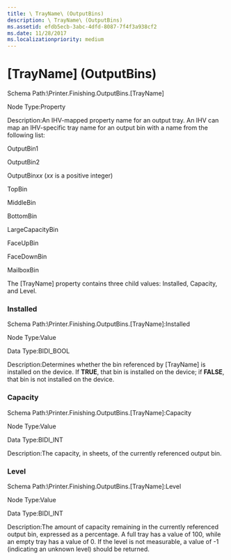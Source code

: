 ```yaml
---
title: \ TrayName\ (OutputBins)
description: \ TrayName\ (OutputBins)
ms.assetid: efdb5ecb-3abc-4dfd-8087-7f4f3a938cf2
ms.date: 11/28/2017
ms.localizationpriority: medium
---
```


# \[TrayName\] (OutputBins)


Schema Path:\\Printer.Finishing.OutputBins.\[TrayName\]

Node Type:Property

Description:An IHV-mapped property name for an output tray. An IHV can map an IHV-specific tray name for an output bin with a name from the following list:

OutputBin1

OutputBin2

OutputBin*xx* (*xx* is a positive integer)

TopBin

MiddleBin

BottomBin

LargeCapacityBin

FaceUpBin

FaceDownBin

MailboxBin

The \[TrayName\] property contains three child values: Installed, Capacity, and Level.

### <span id="installed"></span><span id="INSTALLED"></span> Installed

Schema Path:\\Printer.Finishing.OutputBins.\[TrayName\]:Installed

Node Type:Value

Data Type:BIDI\_BOOL

Description:Determines whether the bin referenced by \[TrayName\] is installed on the device. If **TRUE**, that bin is installed on the device; if **FALSE**, that bin is not installed on the device.

### <span id="capacity"></span><span id="CAPACITY"></span> Capacity

Schema Path:\\Printer.Finishing.OutputBins.\[TrayName\]:Capacity

Node Type:Value

Data Type:BIDI\_INT

Description:The capacity, in sheets, of the currently referenced output bin.

### <span id="level"></span><span id="LEVEL"></span> Level

Schema Path:\\Printer.Finishing.OutputBins.\[TrayName\]:Level

Node Type:Value

Data Type:BIDI\_INT

Description:The amount of capacity remaining in the currently referenced output bin, expressed as a percentage. A full tray has a value of 100, while an empty tray has a value of 0. If the level is not measurable, a value of -1 (indicating an unknown level) should be returned.

 

 




